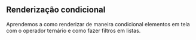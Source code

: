 ## Renderização condicional

Aprendemos a como renderizar de maneira condicional elementos em tela com o operador ternário e como fazer filtros em listas.
